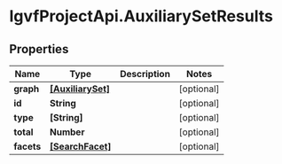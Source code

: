 # IgvfProjectApi.AuxiliarySetResults

## Properties

Name | Type | Description | Notes
------------ | ------------- | ------------- | -------------
**graph** | [**[AuxiliarySet]**](AuxiliarySet.md) |  | [optional] 
**id** | **String** |  | [optional] 
**type** | **[String]** |  | [optional] 
**total** | **Number** |  | [optional] 
**facets** | [**[SearchFacet]**](SearchFacet.md) |  | [optional] 


